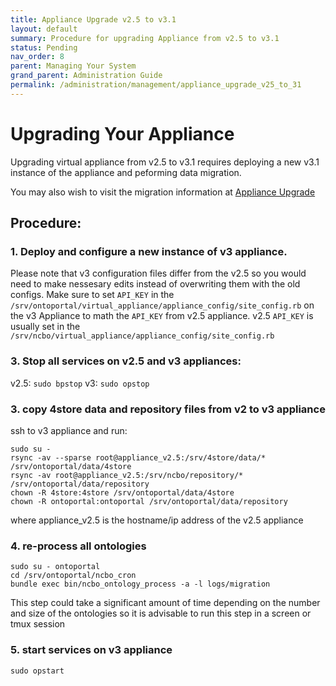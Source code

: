 ```yaml
---
title: Appliance Upgrade v2.5 to v3.1
layout: default
summary: Procedure for upgrading Appliance from v2.5 to v3.1
status: Pending
nav_order: 8
parent: Managing Your System
grand_parent: Administration Guide
permalink: /administration/management/appliance_upgrade_v25_to_31
---
```

# Upgrading Your Appliance

Upgrading virtual appliance from v2.5 to v3.1 requires deploying a new v3.1 instance of the appliance and peforming data migration. 

You may also wish to visit the migration information at [Appliance Upgrade](../appliance_upgrade)

## Procedure:
### 1. Deploy and configure a new instance of v3 appliance.

Please note that v3 configuration files differ from the v2.5 so you would need to make nessesary edits instead of overwriting them with the old configs. 
Make sure to set `API_KEY` in the `/srv/ontoportal/virtual_appliance/appliance_config/site_config.rb` on the v3 Appliance to math the `API_KEY` from v2.5 appliance.
v2.5 `API_KEY` is usually set in the  `/srv/ncbo/virtual_appliance/appliance_config/site_config.rb`
  
### 3. Stop all services on v2.5 and v3 appliances:

v2.5: `sudo bpstop`
v3: `sudo opstop`

### 3. copy 4store data and repository files from v2 to v3 appliance
ssh to v3 appliance and run:

```
sudo su -
rsync -av --sparse root@appliance_v2.5:/srv/4store/data/* /srv/ontoportal/data/4store
rsync -av root@appliance_v2.5:/srv/ncbo/repository/* /srv/ontoportal/data/repository
chown -R 4store:4store /srv/ontoportal/data/4store
chown -R ontoportal:ontoportal /srv/ontoportal/data/repository
```
where appliance_v2.5 is the hostname/ip address of the v2.5 appliance

### 4. re-process all ontologies 
```
sudo su - ontoportal
cd /srv/ontoportal/ncbo_cron
bundle exec bin/ncbo_ontology_process -a -l logs/migration
```
This step could take a significant amount of time depending on the number and size of the ontologies so it is advisable to run this step in a screen or tmux session

### 5. start services on v3 appliance
`sudo opstart`


